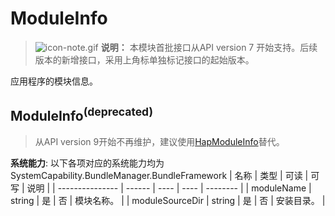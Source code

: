 # ModuleInfo
> ![icon-note.gif](public_sys-resources/icon-note.gif) **说明：**
> 本模块首批接口从API version 7 开始支持。后续版本的新增接口，采用上角标单独标记接口的起始版本。

应用程序的模块信息。

## ModuleInfo<sup>(deprecated)<sup>
> 从API version 9开始不再维护，建议使用[HapModuleInfo](js-apis-bundleManager-hapModuleInfo.md)替代。

**系统能力**: 以下各项对应的系统能力均为SystemCapability.BundleManager.BundleFramework
| 名称            | 类型   | 可读 | 可写 | 说明     |
| --------------- | ------ | ---- | ---- | -------- |
| moduleName      | string | 是   | 否   | 模块名称。 |
| moduleSourceDir | string | 是   | 否   | 安装目录。 |